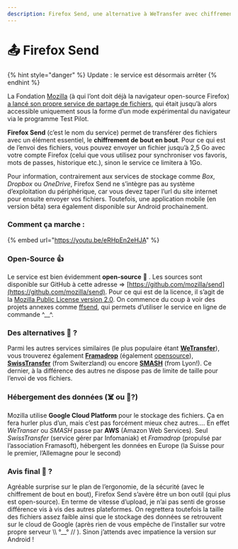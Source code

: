 ```yaml
---
description: Firefox Send, une alternative à WeTransfer avec chiffrement de bout en bout
---
```


# 📤 Firefox Send

{% hint style="danger" %}
Update : le service est désormais arrêter
{% endhint %}

La Fondation [Mozilla](https://www.frandroid.com/tag/mozilla-firefox) (à qui l’ont doit déjà la navigateur open-source Firefox) [a lancé son propre service de partage de fichiers](https://blog.mozilla.org/blog/2019/03/12/introducing-firefox-send-providing-free-file-transfers-while-keeping-your-personal-information-private/), qui était jusqu’à alors accessible uniquement sous la forme d’un mode expérimental du navigateur via le programme Test Pilot.

**Firefox Send** (c’est le nom du service) permet de transférer des fichiers avec un élément essentiel, le **chiffrement de bout en bout**. Pour ce qui est de l’envoi des fichiers, vous pouvez envoyer un fichier jusqu’à 2,5 Go avec votre compte Firefox (celui que vous utilisez pour synchroniser vos favoris, mots de passes, historique etc.), sinon le service ce limitera à 1Go.&#x20;

Pour information, contrairement aux services de stockage comme _Box_, _Dropbox_ ou _OneDrive_, Firefox Send ne s’intègre pas au système d’exploitation du périphérique, car vous devez taper l’url du site internet pour ensuite envoyer vos fichiers. Toutefois, une application mobile (en version bêta) sera également disponible sur Android prochainement.

### **Comment ça marche :**

{% embed url="https://youtu.be/eRHpEn2eHJA" %}

### **Open-Source 👍**

Le service est bien évidemment **open-source** 🙂 . Les sources sont disponible sur GitHub à cette adresse => [https://github.com/mozilla/send](https://github.com/mozilla/send). Pour ce qui est de la licence, il s’agit de la [Mozilla Public License version 2.0](https://github.com/mozilla/send/blob/master/LICENSE). On commence du coup à voir des projets annexes comme [ffsend](https://github.com/timvisee/ffsend), qui permets d’utiliser le service en ligne de commande ^\_\_^.

### **Des alternatives 🔁 ?**

Parmi les autres services similaires (le plus populaire étant [**WeTransfer**](https://www.wetransfer.com/)), vous trouverez également [**Framadrop**](https://framadrop.org/) (également [opensource](https://framagit.org/framasoft/framadrop/)), [**SwissTransfer**](https://www.swisstransfer.com/fr) (from Switerzland) ou encore [**SMASH**](https://www.fromsmash.com/) (from Lyon!). Ce dernier, à la différence des autres ne dispose pas de limite de taille pour l’envoi de vos fichiers.

### **Hébergement des données (☠️ ou 🧸?)**

Mozilla utilise **Google Cloud Platform** pour le stockage des fichiers. Ça en fera hurler plus d’un, mais c’est pas forcément mieux chez autres…. En effet _WeTranser_ ou _SMASH_ passe par **AWS** (Amazon Web Services). Seul _SwissTransfer_ (service gérer par Infomaniak) et _Framadrop_ (propulsé par l’association Framasoft), hébergent les données en Europe (la Suisse pour le premier, l’Allemagne pour le second)

### **Avis final 🤔 ?**

Agréable surprise sur le plan de l’ergonomie, de la sécurité (avec le chiffrement de bout en bout), Firefox Send s’avère être un bon outil (qui plus est open-source). En terme de vitesse d’upload, je n’ai pas senti de grosse différence vis à vis des autres plateformes. On regrettera toutefois la taille des fichiers assez faible ainsi que le stockage des données se retrouvent sur le cloud de Google (après rien de vous empêche de l’installer sur votre propre serveur \\\ °\_\_° // ). Sinon j’attends avec impatience la version sur Android !
